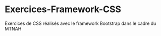 # Exercices-Framework-CSS
Exercices de CSS réalisés avec le framework Bootstrap dans le cadre du MTNAH
